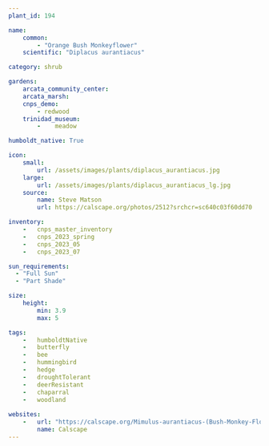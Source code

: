 ```yaml
---
plant_id: 194 

name: 
    common:  
        - "Orange Bush Monkeyflower"    
    scientific: "Diplacus aurantiacus" 

category: shrub

gardens: 
    arcata_community_center:
    arcata_marsh:
    cnps_demo:
        - redwood
    trinidad_museum:
        -    meadow

humboldt_native: True

icon: 
    small: 
        url: /assets/images/plants/diplacus_aurantiacus.jpg 
    large: 
        url: /assets/images/plants/diplacus_aurantiacus_lg.jpg 
    source: 
        name: Steve Matson 
        url: https://calscape.org/photos/2512?srchcr=sc640c03f60dd70 

inventory: 
    -   cnps_master_inventory
    -   cnps_2023_spring
    -   cnps_2023_05 
    -   cnps_2023_07 

sun_requirements:
  - "Full Sun"
  - "Part Shade"

size:
    height: 
        min: 3.9 
        max: 5

tags:  
    -   humboldtNative
    -   butterfly
    -   bee
    -   hummingbird
    -   hedge
    -   droughtTolerant
    -   deerResistant
    -   chaparral
    -   woodland
 
websites: 
    -   url: "https://calscape.org/Mimulus-aurantiacus-(Bush-Monkey-Flower)"
        name: Calscape
---
```

